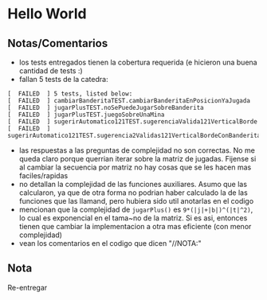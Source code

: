 # Hello World

## Notas/Comentarios

- los tests entregados tienen la cobertura requerida (e hicieron una buena cantidad de tests :)
- fallan 5 tests de la catedra:
```
[  FAILED  ] 5 tests, listed below:
[  FAILED  ] cambiarBanderitaTEST.cambiarBanderitaEnPosicionYaJugada
[  FAILED  ] jugarPlusTEST.noSePuedeJugarSobreBanderita
[  FAILED  ] jugarPlusTEST.juegoSobreUnaMina
[  FAILED  ] sugerirAutomatico121TEST.sugerenciaValida121VerticalBorde
[  FAILED  ] sugerirAutomatico121TEST.sugerencia2Validas121VerticalBordeConBanderita
```
- las respuestas a las preguntas de complejidad no son correctas. No me queda claro porque querrian iterar sobre la matriz de jugadas. Fijense si al cambiar la secuencia por matriz no hay cosas que se les hacen mas faciles/rapidas
- no detallan la complejidad de las funciones auxiliares. Asumo que las calcularon, ya que de otra forma no podrian haber calculado la de las funciones que las llamand, pero hubiera sido util anotarlas en el codigo
- mencionan que la complejidad de `jugarPlus()` es `9*(|j|+|b|)^(|t|^2)`, lo cual es exponencial en el tama~no de la matriz. Si es asi, entonces tienen que cambiar la implementacion a otra mas eficiente (con menor complejidad)
- vean los comentarios en el codigo que dicen "//NOTA:"

## Nota

Re-entregar
